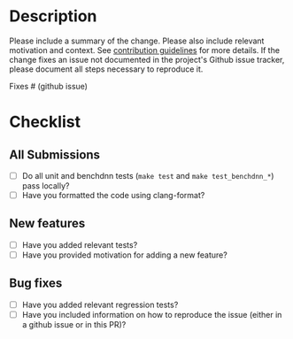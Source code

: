 # Description

Please include a summary of the change. Please also include relevant
motivation and context. See
[contribution guidelines](https://github.com/oneapi-src/oneDNN/blob/master/CONTRIBUTING.md)
for more details. If the change fixes an issue not documented in the project's
Github issue tracker, please document all steps necessary to reproduce it.

Fixes # (github issue)

# Checklist

## All Submissions

- [ ] Do all unit and benchdnn tests (`make test` and `make test_benchdnn_*`)
      pass locally?
- [ ] Have you formatted the code using clang-format?

## New features

- [ ] Have you added relevant tests?
- [ ] Have you provided motivation for adding a new feature?

## Bug fixes

- [ ] Have you added relevant regression tests?
- [ ] Have you included information on how to reproduce the issue (either in a
      github issue or in this PR)?
